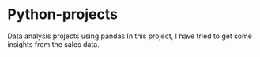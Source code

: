 # Python-projects
Data analysis projects using pandas
In this project, I have tried to get some insights from the sales data.
